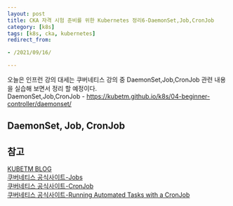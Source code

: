 ```yaml
---
layout: post
title: CKA 자격 시험 준비를 위한 Kubernetes 정리6-DaemonSet,Job,CronJob  
category: [k8s]
tags: [k8s, cka, kubernetes]
redirect_from:

- /2021/09/16/

---
```


오늘은 인프런 강의 대세는 쿠버네티스 강의 중 DaemonSet,Job,CronJob 관련 내용을 실습해 보면서 정리 할 예정이다.  
DaemonSet,Job,CronJob - <https://kubetm.github.io/k8s/04-beginner-controller/daemonset/>   
## DaemonSet, Job, CronJob

## 참고  
[KUBETM BLOG](https://kubetm.github.io/k8s/04-beginner-controller/daemonset/)     
[쿠버네티스 공식사이트-Jobs](https://kubernetes.io/docs/concepts/workloads/controllers/job/)  
[쿠버네티스 공식사이트-CronJob](https://kubernetes.io/docs/concepts/workloads/controllers/cron-jobs/)  
[쿠버네티스 공식사이트-Running Automated Tasks with a CronJob](https://kubernetes.io/docs/tasks/job/automated-tasks-with-cron-jobs/)  
